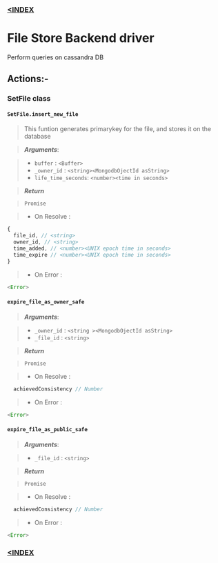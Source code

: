 ### [<INDEX](../)

# File Store Backend driver

Perform queries on cassandra DB

## Actions:-

### SetFile class

#### ` SetFile.insert_new_file `

> This funtion generates primarykey for the file, and stores it on the database

> ***Arguments***:

>  - `buffer`           : `<Buffer>`
>  - `_owner_id`        : `<string><MongodbOjectId asString>`
>  - `life_time_seconds`: `<number><time in seconds>`

> ***Return***

> `Promise`

>  - On Resolve :

```js
{
  file_id, // <string>
  owner_id, // <string>
  time_added, // <number><UNIX epoch time in seconds>
  time_expire // <number><UNIX epoch time in seconds>
}
```

>  - On Error : 

```js
<Error>
```

#### ` expire_file_as_owner_safe `

> ***Arguments***:

>  - `_owner_id`       : `<string ><MongodbOjectId asString>`
>  - `_file_id`        : `<string>`

> ***Return***

> `Promise`

>  - On Resolve :

```js
  achievedConsistency // Number
```

>  - On Error :

```js
<Error>
```

#### ` expire_file_as_public_safe `

> ***Arguments***:

>  - `_file_id`        : `<string>`

> ***Return***

> `Promise`

>  - On Resolve :

```js
  achievedConsistency // Number
```

>  - On Error :

```js
<Error>
```

### [<INDEX](../)
